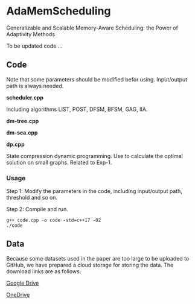 # AdaMemScheduling
Generalizable and Scalable Memory-Aware Scheduling: the Power of Adaptivity Methods

To be updated code ...

## Code

Note that some parameters should be modified befor using. Input/output path is always needed.

**scheduler.cpp**

Including algorithms LIST, POST, DFSM, BFSM, GAG, IIA.

**dm-tree.cpp**

**dm-sca.cpp**

**dp.cpp**

State compression dynamic programming. Use to calculate the optimal solution on small graphs. Related to Exp-1.

### Usage
Step 1: Modify the parameters in the code, including input/output path, threshold and so on.

Step 2: Compile and run.
```
g++ code.cpp -o code -std=c++17 -O2
./code
```

## Data

Because some datasets used in the paper are too large to be uploaded to GitHub, we have prepared a cloud storage for storing the data. The download links are as follows:

[Google Drive](https://drive.google.com/drive/folders/1kJrWa_BLNu74S1LfSr7D56zn5i0lLAbB?usp=sharing)

[OneDrive](https://1drv.ms/f/c/0c6141973d086fdc/EkzTBNuH6PBIqUS76wRjP8sB-jS0J131Jymcx4Ht-_SRbQ?e=fHvdLq)
